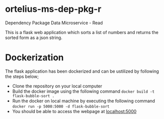 # ortelius-ms-dep-pkg-r
Dependency Package Data Microservice - Read

This is a flask web application which sorts a list of numbers and returns the sorted form as a json string. 

# Dockerization
The flask application has been dockerized and can be ustilized by following the steps below;
- Clone the repository on your local computer
- Build the docker image using the following command
  `docker build -t flask-bubble-sort .`
- Run the docker on local machine by executing the following command 
  `docker run -p 5000:5000 -d flask-bubble-sort`
- You should be able to access the webpage at [localhost:5000](http://www.localhost:5000/)
